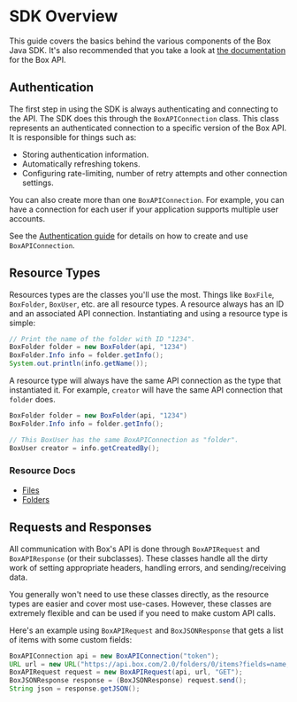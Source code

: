 SDK Overview
============

This guide covers the basics behind the various components of the Box Java SDK.
It's also recommended that you take a look at [the
documentation](https://developers.box.com/docs/) for the Box API.

Authentication
--------------

The first step in using the SDK is always authenticating and connecting to the
API. The SDK does this through the `BoxAPIConnection` class. This class
represents an authenticated connection to a specific version of the Box API. It
is responsible for things such as:

* Storing authentication information.
* Automatically refreshing tokens.
* Configuring rate-limiting, number of retry attempts and other connection
  settings.

You can also create more than one `BoxAPIConnection`. For example, you can have
a connection for each user if your application supports multiple user accounts.

See the [Authentication guide](authentication.md) for details on how to create
and use `BoxAPIConnection`.

Resource Types
--------------

Resources types are the classes you'll use the most. Things like `BoxFile`,
`BoxFolder`, `BoxUser`, etc. are all resource types. A resource always has an ID
and an associated API connection. Instantiating and using a resource type is
simple:

```java
// Print the name of the folder with ID "1234".
BoxFolder folder = new BoxFolder(api, "1234")
BoxFolder.Info info = folder.getInfo();
System.out.println(info.getName());
```

A resource type will always have the same API connection as the type that
instantiated it. For example, `creator` will have the same API connection that
`folder` does.

```java
BoxFolder folder = new BoxFolder(api, "1234")
BoxFolder.Info info = folder.getInfo();

// This BoxUser has the same BoxAPIConnection as "folder".
BoxUser creator = info.getCreatedBy();
```

### Resource Docs

* [Files](types/files.md)
* [Folders](types/folders.md)

Requests and Responses
----------------------

All communication with Box's API is done through `BoxAPIRequest` and
`BoxAPIResponse` (or their subclasses). These classes handle all the dirty work
of setting appropriate headers, handling errors, and sending/receiving data.

You generally won't need to use these classes directly, as the resource types
are easier and cover most use-cases. However, these classes are extremely
flexible and can be used if you need to make custom API calls.

Here's an example using `BoxAPIRequest` and `BoxJSONResponse` that gets a list
of items with some custom fields:

```java
BoxAPIConnection api = new BoxAPIConnection("token");
URL url = new URL("https://api.box.com/2.0/folders/0/items?fields=name,created_at")
BoxAPIRequest request = new BoxAPIRequest(api, url, "GET");
BoxJSONResponse response = (BoxJSONResponse) request.send();
String json = response.getJSON();
```

